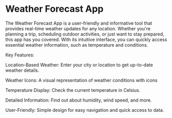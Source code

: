 # Weather Forecast App
The Weather Forecast App is a user-friendly and informative tool that provides real-time weather updates for any location. Whether you're planning a trip, scheduling outdoor activities, or just want to stay prepared, this app has you covered. With its intuitive interface, you can quickly access essential weather information, such as temperature and conditions.

Key Features:

Location-Based Weather: Enter your city or location to get up-to-date weather details.

Weather Icons: A visual representation of weather conditions with icons

Temperature Display: Check the current temperature in Celsius.

Detailed Information: Find out about humidity, wind speed, and more.

User-Friendly: Simple design for easy navigation and quick access to data.
